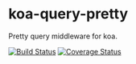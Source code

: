 # koa-query-pretty

Pretty query middleware for koa.

[![Build Status](https://travis-ci.org/MinJieLiu/koa-query-pretty.svg?branch=master)](https://travis-ci.org/MinJieLiu/koa-query-pretty)
[![Coverage Status](https://coveralls.io/repos/github/MinJieLiu/koa-query-pretty/badge.svg?branch=master)](https://coveralls.io/github/MinJieLiu/koa-query-pretty?branch=master)
